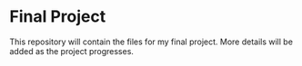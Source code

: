 # Final Project
This repository will contain the files for my final project. More details will be added as the project progresses.
